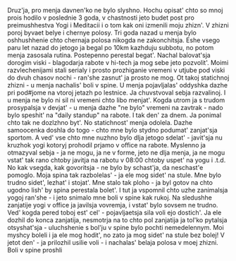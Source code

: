 Druz'ja, pro menja davnen'ko ne bylo slyshno. Hochu opisat' chto so mnoj prois hodilo v poslednie 3 goda, v chastnosti jeto budet post pro 
preimushhestva Yogi i Meditacii i o tom kak oni izmenili moju zhizn'. 
V zhizni poroj byvaet belye i chernye polosy. Tri goda nazad u menja bylo oshhushhenie chto chernaja polosa nikogda ne zakonchitsja.
Eshe vsego paru let nazad do jetogo ja begal po 10km kazhduju subbotu, no potom menja zasosala rutina. Postepenno perestal begat'.
Nachal balovat'sja dorogim viski - blagodarja rabote v hi-tech ja mog sebe jeto pozvolit'. Moimi razvlechenijami stali serialy i prosto
prozhiganie vremeni v utjube pod viski do dvuh chasov nochi - ran'she zasnut' ja prosto ne mog. Ot takoj statichnoj zhizni - u menja nachalis'
boli v spine. U menja pojavljalas' oddyshka dazhe pri pod#jome na vtoroj jetazh po lestnice. Ja chuvstvoval sebja razvalinoj. I u menja ne 
bylo ni sil ni vremeni chto libo menjat'. Kogda utrom ja s trudom prosypalsja v devjat' - u menja dazhe "ne bylo" vremeni na zavtrak - 
nado bylo speshit' na "daily standup" na rabote. I tak den' za dnem. Ja ponimal chto tak ne dozlzhno byt'. No statichnost' menja odolela.
Dazhe samoocenka doshla do togo - chto mne bylo stydno podumat' zanjat'sja sportom. A ved' vse chto mne nuzhno bylo dlja jetogo sdelat' -
javit'sja nu kruzhok yogi kotoryj prohodil prjamo v office na rabote. Myslenno ja otmazyval sebja - ja ne mogu, ja ne v forme, jeto ne dlja
menja, ja ne mogu vstat' tak rano chtoby javitja na rabotu v 08:00 chtoby uspet' na yogu  i .t.d. No kak vsegda, kak govoritsja - ne bylo
by schast'ja, da neschast'e pomoglo. Moja spina tak razbolelas' - ja ele mog sidet' na stule. Mne bylo trudno sidet', lezhat' i stojat'.
Mne stalo tak ploho - ja byl gotov na chto ugodno lish' by spina perestala bolet'. I tut ja vspomnil chto uzhe zanimalsja yogoj ran'she -
i jeto snimalo mne boli v spine kak rukoj. Na sledushhe zanjatije yogi v office ja javilsja vovremja, i vstat' bylo sovsem ne trudno.
Ved' kogda pered toboj est' cel' - pojavljaetsja sila voli ejo dostich'. Ja ele dozhil do konca zanjatija, nesmotrja na to chto pol zanjatija 
ja tol'ko pytalsja otsyshat'sja - uluchshenie s bol'ju v spine bylo pochti nemedelennym. Moi myshcy boleli i ja ele mog hodit', no zato ja
mog sidet' na stule bez bolej! V jetot den' - ja prilozhil usilie voli - i nachalas' belaja polosa v moej zhizni. Boli v spine proshli




